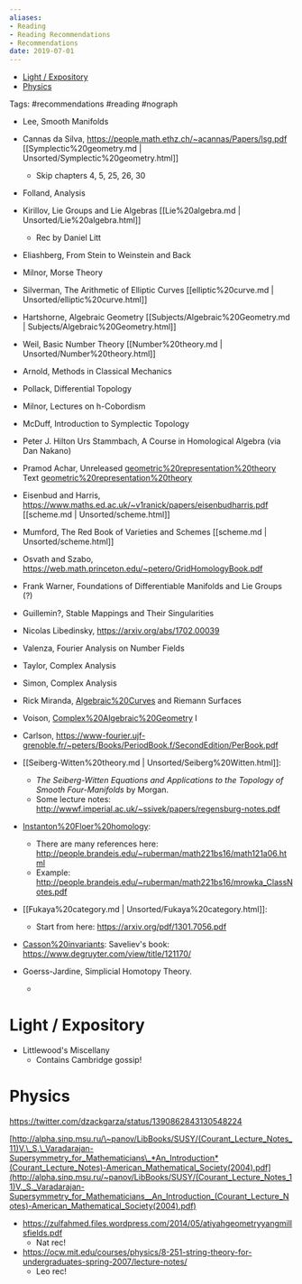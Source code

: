 ```yaml
---
aliases:
- Reading
- Reading Recommendations
- Recommendations
date: 2019-07-01
---
```


-   [Light / Expository](#light-expository)
-   [Physics](#physics)














Tags: \#recommendations \#reading \#nograph

-   Lee, Smooth Manifolds

-   Cannas da Silva, <https://people.math.ethz.ch/~acannas/Papers/lsg.pdf> [[Symplectic%20geometry.md | Unsorted/Symplectic%20geometry.html]]

    -   Skip chapters 4, 5, 25, 26, 30

-   Folland, Analysis

-   Kirillov, Lie Groups and Lie Algebras [[Lie%20algebra.md | Unsorted/Lie%20algebra.html]]

    -   Rec by Daniel Litt

-   Eliashberg, From Stein to Weinstein and Back

-   Milnor, Morse Theory

-   Silverman, The Arithmetic of Elliptic Curves [[elliptic%20curve.md | Unsorted/elliptic%20curve.html]]

-   Hartshorne, Algebraic Geometry [[Subjects/Algebraic%20Geometry.md | Subjects/Algebraic%20Geometry.html]]

-   Weil, Basic Number Theory [[Number%20theory.md | Unsorted/Number%20theory.html]]

-   Arnold, Methods in Classical Mechanics

-   Pollack, Differential Topology

-   Milnor, Lectures on h-Cobordism

-   McDuff, Introduction to Symplectic Topology

-   Peter J. Hilton Urs Stammbach, A Course in Homological Algebra (via Dan Nakano)

-   Pramod Achar, Unreleased [geometric%20representation%20theory](geometric%20representation%20theory) Text [geometric%20representation%20theory](geometric%20representation%20theory)

-   Eisenbud and Harris, <https://www.maths.ed.ac.uk/~v1ranick/papers/eisenbudharris.pdf> [[scheme.md | Unsorted/scheme.html]]

-   Mumford, The Red Book of Varieties and Schemes [[scheme.md | Unsorted/scheme.html]]

-   Osvath and Szabo, <https://web.math.princeton.edu/~petero/GridHomologyBook.pdf>

-   Frank Warner, Foundations of Differentiable Manifolds and Lie Groups (?)

-   Guillemin?, Stable Mappings and Their Singularities

-   Nicolas Libedinsky, <https://arxiv.org/abs/1702.00039>

-   Valenza, Fourier Analysis on Number Fields

-   Taylor, Complex Analysis

-   Simon, Complex Analysis

-   Rick Miranda, [Algebraic%20Curves](Algebraic%20Curves) and Riemann Surfaces

-   Voison, [Complex%20Algebraic%20Geometry](Complex%20Algebraic%20Geometry) I

-   Carlson, <https://www-fourier.ujf-grenoble.fr/~peters/Books/PeriodBook.f/SecondEdition/PerBook.pdf>

-   [[Seiberg-Witten%20theory.md | Unsorted/Seiberg%20Witten.html]]:

    -   *The Seiberg-Witten Equations and Applications to the Topology of Smooth Four-Manifolds* by Morgan.
    -   Some lecture notes: <http://wwwf.imperial.ac.uk/~ssivek/papers/regensburg-notes.pdf>

-   [Instanton%20Floer%20homology](Instanton%20Floer%20homology):

    -   There are many references here: <http://people.brandeis.edu/~ruberman/math221bs16/math121a06.html>
    -   Example: <http://people.brandeis.edu/~ruberman/math221bs16/mrowka_ClassNotes.pdf>

-   [[Fukaya%20category.md | Unsorted/Fukaya%20category.html]]:

    -   Start from here: <https://arxiv.org/pdf/1301.7056.pdf>

-   [Casson%20invariants](Casson%20invariants): Saveliev's book: <https://www.degruyter.com/view/title/121170/>

-   Goerss-Jardine, Simplicial Homotopy Theory.

    -   

# Light / Expository

-   Littlewood's Miscellany
    -   Contains Cambridge gossip!

# Physics

https://twitter.com/dzackgarza/status/1390862843130548224

[http://alpha.sinp.msu.ru/\~panov/LibBooks/SUSY/(Courant_Lecture_Notes_11)V.\_S.\_Varadarajan-Supersymmetry_for_Mathematicians\_*An_Introduction*(Courant_Lecture_Notes)-American_Mathematical_Society(2004).pdf](http://alpha.sinp.msu.ru/~panov/LibBooks/SUSY/(Courant_Lecture_Notes_11)V._S._Varadarajan-Supersymmetry_for_Mathematicians__An_Introduction_(Courant_Lecture_Notes)-American_Mathematical_Society(2004).pdf)

-   <https://zulfahmed.files.wordpress.com/2014/05/atiyahgeometryyangmillsfields.pdf>
    -   Nat rec!
-   <https://ocw.mit.edu/courses/physics/8-251-string-theory-for-undergraduates-spring-2007/lecture-notes/>
    -   Leo rec!
